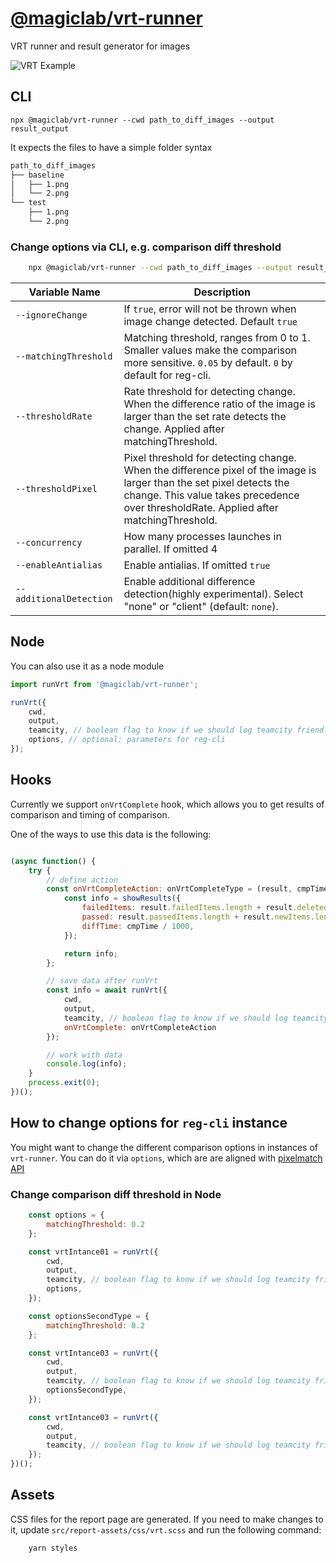 # [@magiclab/vrt-runner](https://www.npmjs.com/package/@magiclab/vrt-runner)

VRT runner and result generator for images

![VRT Example](https://raw.githubusercontent.com/badoo/vrt-runner/master/example.png "VRT Example")

## CLI

`npx @magiclab/vrt-runner --cwd path_to_diff_images --output result_output`

It expects the files to have a simple folder syntax

```bash
path_to_diff_images
├── baseline
│   ├── 1.png
│   └── 2.png
└── test
    ├── 1.png
    └── 2.png
```

### Change options via CLI, e.g. comparison diff threshold

```bash
    npx @magiclab/vrt-runner --cwd path_to_diff_images --output result_output --matchingThreshold 0.25
```

| Variable Name           | Description                                                                                                                                                                                                    |
| ----------------------- | -------------------------------------------------------------------------------------------------------------------------------------------------------------------------------------------------------------- |
| `--ignoreChange`        | If `true`, error will not be thrown when image change detected. Default `true`                                                                                                                                 |
| `--matchingThreshold`   | Matching threshold, ranges from 0 to 1. Smaller values make the comparison more sensitive. `0.05` by default. `0` by default for reg-cli.                                                                      |
| `--thresholdRate`       | Rate threshold for detecting change. When the difference ratio of the image is larger than the set rate detects the change. Applied after matchingThreshold.                                                   |
| `--thresholdPixel`      | Pixel threshold for detecting change. When the difference pixel of the image is larger than the set pixel detects the change. This value takes precedence over thresholdRate. Applied after matchingThreshold. |
| `--concurrency`         | How many processes launches in parallel. If omitted 4                                                                                                                                                          |
| `--enableAntialias`     | Enable antialias. If omitted `true`                                                                                                                                                                            |
| `--additionalDetection` | Enable additional difference detection(highly experimental). Select "none" or "client" (default: `none`).                                                                                                      |

## Node

You can also use it as a node module

```js
import runVrt from '@magiclab/vrt-runner';

runVrt({
    cwd,
    output,
    teamcity, // boolean flag to know if we should log teamcity friendly output
    options, // optional: parameters for reg-cli
});
```

## Hooks

Currently we support `onVrtComplete` hook, which allows you to get results of comparison and timing of comparison.

One of the ways to use this data is the following:

```js

(async function() {
    try {
        // define action
        const onVrtCompleteAction: onVrtCompleteType = (result, cmpTime) => {
            const info = showResults({
                failedItems: result.failedItems.length + result.deletedItems.length,
                passed: result.passedItems.length + result.newItems.length,
                diffTime: cmpTime / 1000,
            });

            return info;
        };

        // save data after runVrt
        const info = await runVrt({
            cwd,
            output,
            teamcity, // boolean flag to know if we should log teamcity friendly output
            onVrtComplete: onVrtCompleteAction
        });

        // work with data
        console.log(info);
    }
    process.exit(0);
})();
```

## How to change options for `reg-cli` instance

You might want to change the different comparison options in instances of `vrt-runner`. You can do it via `options`, which are are aligned with [pixelmatch API](https://github.com/mapbox/pixelmatch)

### Change comparison diff threshold in Node

```js
    const options = {
        matchingThreshold: 0.2
    };

    const vrtIntance01 = runVrt({
        cwd,
        output,
        teamcity, // boolean flag to know if we should log teamcity friendly output
        options,
    });

    const optionsSecondType = {
        matchingThreshold: 0.2
    };

    const vrtIntance03 = runVrt({
        cwd,
        output,
        teamcity, // boolean flag to know if we should log teamcity friendly output
        optionsSecondType,
    });

    const vrtIntance03 = runVrt({
        cwd,
        output,
        teamcity, // boolean flag to know if we should log teamcity friendly output
    });
})();
```


## Assets

CSS files for the report page are generated. If you need to make changes to it, update `src/report-assets/css/vrt.scss` and run the following command:

```bash
    yarn styles
```
